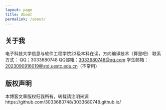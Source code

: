 ```yaml
---
layout: page
title: About
permalink: /about/
---
```


## 关于我

电子科技大学信息与软件工程学院23级本科在读，方向编译技术（算是吧）
联系方式：
    QQ；3033680748
    QQ邮箱：3033680748@qq.com
    学生邮箱：2023090916019@std.uestc.edu.cn（不常用）
## 版权声明

本博客文章版权归我所有，转载请注明来源https://github.com/3033680748/3033680748.github.io/
